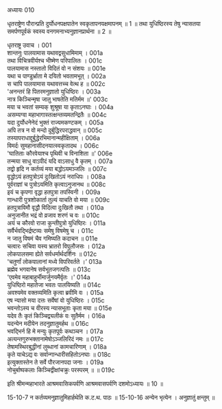 अध्यायः 010

धृतराष्ट्रेण पौरान्प्रति दुर्योधनपक्षपातेन स्वकृतापनयक्षमापनम् ॥ 1 ॥ तथा युधिष्ठिरस्य तेषु न्यासतया समर्पणपूर्वकं स्वस्य वनगमनाभ्यनुज्ञानप्रार्थना ॥ 2 ॥

धृतराष्ट्र उवाच ।	001  
शान्तनुः पालयामास यथावद्वसुधामिमाम् ।	001a  
तथा विचित्रवीर्यश्च भीष्मेण परिपालितः ।	001c  
पालयामास नस्तातो विदितं वो न संशयः ॥	001e  
यथा च पाण्डुर्भ्राता मे दयितो भवतामभूत् ।	002a  
स चापि पालयामास यथावत्तच्च वेत्थ ह ॥	002c  
\'अनन्तरं हि पितरमनुज्ञातो युधिष्ठिरः ।	003a  
नात्र किञ्चिन्मृषा जातु भाषतेति मतिर्मम ॥\'	003c  
मया च भवतां सम्यक् शुश्रूषा या कृताऽनघाः ।	004a  
असम्यग्वा महाभागास्तत्क्षन्तव्यमतन्द्रितैः ॥	004c  
यदा दुर्योधनेनेदं भुक्तं राज्यमकण्टकम् ।	005a  
अपि तत्र न वो मन्दो दुर्बुद्धिरपराद्धवान् ॥	005c  
तस्यापराधाद्दुर्बुद्धेरभिमानान्महीक्षिताम् ।	006a  
विमर्दः सुमहानासीदनयात्स्वकृतादथ ।	006c  
\'घातिताः कौरवेयाश्च पृथिवी च विनाशिता ॥\'	006e  
तन्मया साधु वाऽपीदं यदि वाऽसाधु वै कृतम् ।	007a  
तद्वो हृदि न कर्तव्यं मया बद्धोऽयमञ्जलिः ॥	007c  
वृद्धोऽयं हतपुत्रोऽयं दुःखितोऽयं नराधिपः ।	008a  
पूर्वराज्ञां च पुत्रोऽयमिति कृत्वाऽनुजानथ ॥	008c  
इयं च कृपणा वृद्धा हतपुत्रा तपस्विनी ।	009a  
गान्धारी पुत्रशोकार्ता तुल्यं याचति वो मया ॥	009c  
हतपुत्राविमौ वृद्धौ विदित्वा दुःखितौ तथा ।	010a  
अनुजानीत भद्रं वो व्रजाव शरणं च वः ॥	010c  
अयं च कौरवो राजा कुन्तीपुत्रो युधिष्ठिरः ।	011a  
सर्वैर्भवद्भिर्द्रष्टव्यः समेषु विषमेषु च ।	011c  
न जातु विषमं चैव गमिष्यति कदाचन ॥	011e  
चत्वारः सचिवा यस्य भ्रातरो विपुलौजसः ।	012a  
लोकपालसमा ह्येते सर्वधर्मार्थदर्शिनः ॥	012c  
\'चतुर्णां लोकपालानां मध्ये विपरिवर्तते ।’	013a  
ब्रह्मेव भगवानेष सर्वभूतजगत्पतिः ॥	013c  
\'एवमेव महाबाहुर्भीमार्जुनयमैर्वृतः ।\'	014a  
युधिष्ठिरो महातेजा भवतः पालयिष्यति ॥	014c  
अवश्यमेव वक्तव्यमिति कृत्वा ब्रवीमि वः ।	015a  
एष न्यासो मया दत्तः सर्वेषां वो युधिष्ठिरः ।	015c  
भवन्तोऽस्य च वीरस्य न्यासभूताः कृता मया ॥	015e  
यदेव तैः कृतं किञ्चिद्व्यलीकं वः सुतैर्मम ।	016a  
यदन्येन मदीयेन तदनुज्ञातुमर्हथ ॥	016c  
भवद्भिर्न हि मे मन्युः कृतपूर्वः कथञ्चन ।	017a  
अत्यन्तगुरुभक्तानामेषोऽञ्जलिरिदं नमः ॥	017c  
तेषामस्थिरबुद्धीनां लुब्धानां कामचारिणाम् ।	018a  
कृते याचेऽद्य वः सर्वान्गान्धारीसहितोऽनघाः ॥	018c  
इत्युक्तास्तेन ते सर्वे पौरजानपदा जनाः ।	019a  
नोचुर्बाष्पकलाः किञ्चिद्वीक्षांचक्रुः परस्परम् ॥ ॥	019c  

इति श्रीमन्महाभारते आश्रमवासिकपर्वणि आश्रमवासपर्वणि दशमोऽध्यायः ॥ 10 ॥

15-10-7 न कर्तव्यमनुज्ञातुमिहार्हथेति क.ट.थ. पाठः ॥ 15-10-16 अन्येन भृत्येन । अनुज्ञातुं क्षन्तुम् ॥
